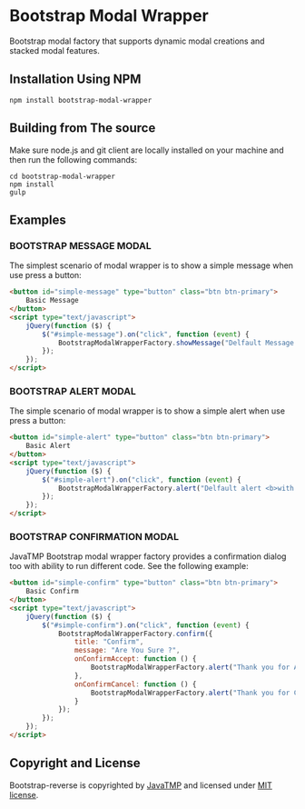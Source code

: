 # Bootstrap Modal Wrapper
Bootstrap modal factory that supports dynamic modal creations and stacked modal features.

## Installation Using NPM
```
npm install bootstrap-modal-wrapper
```

## Building from The source
Make sure node.js and git client are locally installed on your machine and then run the following commands:
```
cd bootstrap-modal-wrapper
npm install
gulp
```
## Examples

### BOOTSTRAP MESSAGE MODAL
The simplest scenario of modal wrapper is to show a simple message when use press a button:
```html
<button id="simple-message" type="button" class="btn btn-primary">
    Basic Message
</button>
<script type="text/javascript">
    jQuery(function ($) {
        $("#simple-message").on("click", function (event) {
            BootstrapModalWrapperFactory.showMessage("Delfault Message to show to user");
        });
    });
</script>
```

### BOOTSTRAP ALERT MODAL
The simple scenario of modal wrapper is to show a simple alert when use press a button:
```html
<button id="simple-alert" type="button" class="btn btn-primary">
    Basic Alert
</button>
<script type="text/javascript">
    jQuery(function ($) {
        $("#simple-alert").on("click", function (event) {
            BootstrapModalWrapperFactory.alert("Delfault alert <b>with only message Text</b>");
        });
    });
</script>
```

### BOOTSTRAP CONFIRMATION MODAL
JavaTMP Bootstrap modal wrapper factory provides a confirmation dialog too with ability to run different code. See the following example:
```html
<button id="simple-confirm" type="button" class="btn btn-primary">
    Basic Confirm
</button>
<script type="text/javascript">
    jQuery(function ($) {
        $("#simple-confirm").on("click", function (event) {
            BootstrapModalWrapperFactory.confirm({
                title: "Confirm",
                message: "Are You Sure ?",
                onConfirmAccept: function () {
                    BootstrapModalWrapperFactory.alert("Thank you for ACCEPTING the previous confiramtion dialog");
                },
                onConfirmCancel: function () {
                    BootstrapModalWrapperFactory.alert("Thank you for CANCELING the previous confiramtion dialog");
                }
            });
        });
    });
</script>
```

## Copyright and License
Bootstrap-reverse is copyrighted by [JavaTMP](http://www.javatmp.com) and licensed under [MIT license](https://github.com/JavaTMP/bootstrap-modal-wrapper/blob/master/LICENSE).
